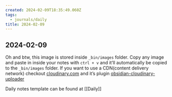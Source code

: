 ```yaml
---
created: 2024-02-09T18:35:49.060Z
tags:
  - journals/daily
title: 2024-02-09
---
```

## 2024-02-09

Oh and btw, this image is stored inside `_bin/images` folder. Copy any image and paste in inside your notes with `ctrl + v` and it’ll automatically be copied to the `_bin/images` folder. If you want to use a CDN(content delivery network) checkout [cloudinary.com](https://cloudinary.com/) and it’s plugin [obsidian-cloudinary-uploader](https://github.com/jordanhandy/obsidian-cloudinary-uploader)

Daily notes template can be found at [[Daily]]


